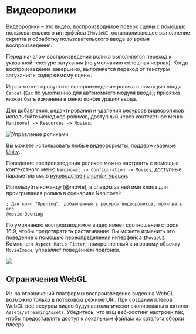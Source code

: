 ﻿# Видеоролики

Видеоролики – это видео, воспроизводимое поверх сцены с помощью пользовательского интерфейса `IMovieUI`, останавливающее выполнение скрипта и обработку пользовательского ввода во время воспроизведения.

Перед началом воспроизведения ролика выполняется переход к указанной текстуре затухания (по умолчанию сплошная черная). Когда воспроизведение завершено, выполняется переход от текстуры затухания к содержимому сцены.

Игрок может пропустить воспроизведение ролика с помощью ввода `Cancel` (`Esc` по умолчанию для автономного модуля ввода); привязка может быть изменена в меню конфигурации ввода.

Для добавления, редактирования и удаления ресурсов видеороликов используйте менеджер роликов, доступный через контекстное меню `Naninovel -> Resources -> Movies`:

![Управление роликами](https://i.gyazo.com/aace59f30f42245fc3ba714d10815d46.png)

Вы можете использовать любые видеоформаты, [поддерживаемые Unity](https://docs.unity3d.com/Manual/VideoSources-FileCompatibility).

Поведение воспроизведения роликов можно настроить с помощью контекстного меню `Naninovel -> Configuration -> Movies`; доступные параметры см. в [руководстве по конфигурации](/ru/guide/configuration#видеороликиs).

Используйте команду [@movie], а следом за ней имя клипа для проигрывания ролика в сценариях Naninovel:

```nani
; Дан клип "Opening", добавленный в ресурсы видеороликов, проиграть его
@movie Opening
```

По умолчанию воспроизводимое видео имеет соотношение сторон 16:9, чтобы предотвратить растягивание. Вы можете изменить это поведение с помощью [переопределения](/ru/guide/user-interface.html#ui-customization) интерфейса `IMovieUI`. Компонент  `Aspect Ratio Fitter`, прикрепленный к игровому объекту `MovieImage`, управляет поведением подгонки.

![](https://i.gyazo.com/38e8b1fc220d5fedd50f62ab855b2e92.png)

## Ограничения WebGL

Из-за ограничений платформы воспроизведение видео на WebGL возможно только в потоковом режиме URI. При создании плеера WebGL все ресурсы видео будут автоматически скопированы в каталог `Assets/StreamingAssets`. Убедитесь, что ваш веб-хостинг настроен так, чтобы предоставлять доступ к локальным файлам из каталога сборки плеера.

